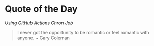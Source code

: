 # Quote of the Day
*Using GitHub Actions Chron Job*
> I never got the opportunity to be romantic or feel romantic with anyone. ~ Gary Coleman
